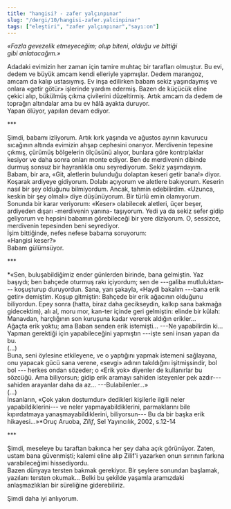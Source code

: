 ```yaml
---
title: "hangisi? - zafer yalçınpınar"
slug: "/dergi/10/hangisi-zafer.yalcinpinar"
tags: ["eleştiri", "zafer yalçınpınar","sayı:on"]
---
```


*«Fazla gevezelik etmeyeceğim; olup biteni, olduğu ve bittiği
gibi anlatacağım.»*

Adadaki evimizin her zaman için tamire muhtaç bir tarafları olmuştur. Bu
evi, dedem ve büyük amcam kendi elleriyle yapmışlar. Dedem marangoz,
amcam da kalıp ustasıymış. Ev inşa edilirken babam sekiz yaşındaymış ve
onlara «getir götür» işlerinde yardım edermiş. Bazen de küçücük eline
çekici alıp, bükülmüş çıkma çivilerini düzeltirmiş. Artık amcam da dedem
de toprağın altındalar ama bu ev hâlâ ayakta duruyor.\
Yapan ölüyor, yapılan devam ediyor.

\*\*\*

Şimdi, babamı izliyorum. Artık kırk yaşında ve ağustos ayının kavurucu
sıcağının altında evimizin ahşap cephesini onarıyor. Merdivenin tepesine
çıkmış, çürümüş bölgelerin ölçüsünü alıyor, bunlara göre kontrplaklar
kesiyor ve daha sonra onları monte ediyor. Ben de merdivenin dibinde
durmuş sonsuz bir hayranlıkla onu seyrediyorum. Sekiz yaşımdayım.\
Babam, bir ara, «Git, aletlerin bulunduğu dolaptan keseri getir bana!»
diyor. Koşarak ardiyeye gidiyorum. Dolabı açıyorum ve aletlere
bakıyorum. Keserin nasıl bir şey olduğunu bilmiyordum. Ancak, tahmin
edebilirdim. «Uzunca, keskin bir şey olmalı» diye düşünüyorum. Bir türlü
emin olamıyorum. Sonunda bir karar veriyorum: «Keser» olabilecek
aletleri, üçer beşer, ardiyeden dışarı -merdivenin yanına- taşıyorum.
Yedi ya da sekiz sefer gidip geliyorum ve hepsini babamın görebileceği
bir yere diziyorum. O, sessizce, merdivenin tepesinden beni seyrediyor.\
İşim bittiğinde, nefes nefese babama soruyorum:\
«Hangisi keser?»\
Babam gülümsüyor.

\*\*\*

*«Sen, buluşabildiğimiz ender günlerden birinde, bana gelmiştin. Yaz
başıydı; ben bahçede oturmuş rakı içiyordum; sen de ---galiba
mutluluktan--- koşuşturup duruyordun. Sana, yarı şakayla, «Haydi bakalım
---bana erik getir» demiştim. Koşup gitmiştin: Bahçede bir erik ağacının
olduğunu biliyordun. Epey sonra (hatta, biraz daha gecikseydin, kalkıp
sana bakmağa gidecektim), alı al, moru mor, kan-ter içinde geri
gelmiştin: elinde bir külah: Manavdan, harçlığının son kuruşuna kadar
vererek aldığın erikler...\
Ağaçta erik yoktu; ama Baban senden erik istemişti... ---Ne yapabilirdin
ki...\
Yapman gerektiği için yapabileceğini yapmıştın ---işte seni insan yapan
da bu.\
(...)\
Buna, seni öylesine etkileyene, ve o yaptığını yapmak istemeni
sağlayana, onu yapacak gücü sana verene, «sevgi» adının takıldığını
işitmişsindir, bol bol --- herkes ondan sözeder; o «Erik yok» diyenler
de kullanırlar bu sözcüğü. Ama biliyorsun; gidip erik aramayı sahiden
isteyenler pek azdır--- sahiden arayanlar daha da az...
---Bulabilenler...»\
(...)\
İnsanların, «Çok yakın dostumdur» dedikleri kişilerle ilgili neler
yapabildiklerini--- ve neler yapmayabildiklerini, parmaklarını bile
kıpırdatmaya yanaşmayabildiklerini, biliyorsun--- Bu da bir başka erik
hikayesi...»*Oruç Aruoba, *Zilif*, Sel Yayıncılık, 2002, s.12-14

\*\*\*

Şimdi, meseleye bu taraftan bakınca her şey daha açık görünüyor. Zaten,
ustam bana güvenmişti; kalemi eline alıp Zilif'i yazarken onun sırrının
farkına varabileceğimi hissediyordu.\
Bazen dünyaya tersten bakmak gerekiyor. Bir şeylere sonundan başlamak,
yazılanı tersten okumak... Belki bu şekilde yaşamla aramızdaki
anlaşmazlıkları bir süreliğine giderebiliriz.

Şimdi daha iyi anlıyorum.
